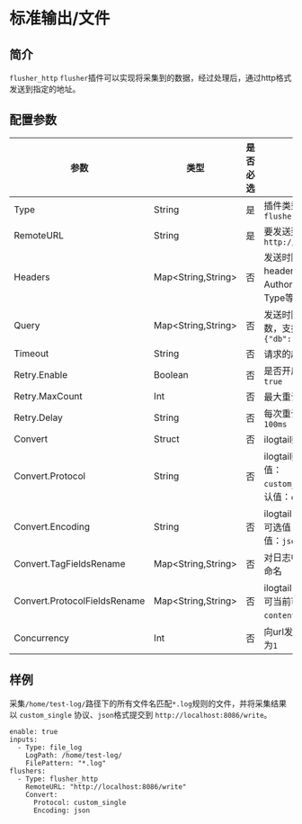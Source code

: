 # 标准输出/文件

## 简介

`flusher_http` `flusher`插件可以实现将采集到的数据，经过处理后，通过http格式发送到指定的地址。

## 配置参数

| 参数                         | 类型               | 是否必选 | 说明                                                                                                          |
| ---------------------------- | ------------------ | -------- | ------------------------------------------------------------------------------------------------------------- |
| Type                         | String             | 是       | 插件类型，固定为`flusher_http`                                                                                |
| RemoteURL                    | String             | 是       | 要发送到的URL地址，示例：`http://localhost:8086/write`                                                        |
| Headers                      | Map<String,String> | 否       | 发送时附加的http请求header，如可添加 Authorization、Content-Type等信息                                        |
| Query                        | Map<String,String> | 否       | 发送时附加到url上的query参数，支持动态变量写法，如`{"db":"%{tag.db}"}`                                        |
| Timeout                      | String             | 否       | 请求的超时时间，默认 `60s`                                                                                    |
| Retry.Enable                 | Boolean            | 否       | 是否开启失败重试，默认为 `true`                                                                               |
| Retry.MaxCount               | Int                | 否       | 最大重试次数，默认为 `3`                                                                                      |
| Retry.Delay                  | String             | 否       | 每次重试时间间隔，默认为 `100ms`                                                                              |
| Convert                      | Struct             | 否       | ilogtail数据转换协议配置                                                                                      |
| Convert.Protocol             | String             | 否       | ilogtail数据转换协议，可选值：`custom_single`,`influxdb`。默认值：`custom_single` |
| Convert.Encoding             | String             | 否       | ilogtail flusher数据转换编码，可选值：`json`, `custom`，默认值：`json`                              |
| Convert.TagFieldsRename      | Map<String,String> | 否       | 对日志中tags中的json字段重命名                                                                                |
| Convert.ProtocolFieldsRename | Map<String,String> | 否       | ilogtail日志协议字段重命名，可当前可重命名的字段：`contents`,`tags`和`time`                                   |
| Concurrency                  | Int                | 否       | 向url发起请求的并发数，默认为`1`                                                                              |



## 样例

采集`/home/test-log/`路径下的所有文件名匹配`*.log`规则的文件，并将采集结果以 `custom_single` 协议、`json`格式提交到 `http://localhost:8086/write`。

```
enable: true
inputs:
  - Type: file_log
    LogPath: /home/test-log/
    FilePattern: "*.log"
flushers:
  - Type: flusher_http
    RemoteURL: "http://localhost:8086/write"
    Convert:
      Protocol: custom_single
      Encoding: json
```



